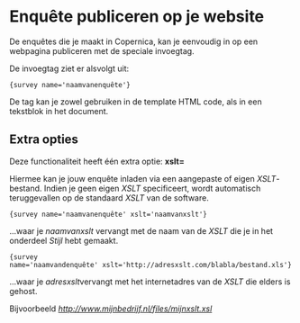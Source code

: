 # Enquête publiceren op je website

De enquêtes die je maakt in Copernica, kan je eenvoudig in op een
webpagina publiceren met de speciale invoegtag.

De invoegtag ziet er alsvolgt uit:

`{survey name='naamvanenquête'}`

De tag kan je zowel gebruiken in de template HTML code, als in een
tekstblok in het document.

## Extra opties

Deze functionaliteit heeft één extra optie: **xslt=**

Hiermee kan je jouw enquête inladen via een aangepaste of eigen
*XSLT*-bestand. Indien je geen eigen *XSLT* specificeert, wordt
automatisch teruggevallen op de standaard *XSLT* van de software.

`{survey name='naamvanenquête' xslt='naamvanxslt'}`

...waar je *naamvanxslt* vervangt met de naam van de *XSLT* die je in
het onderdeel *Stijl* hebt gemaakt.

`{survey name='naamvandenquête' xslt='http://adresxslt.com/blabla/bestand.xls'}`

...waar je *adresxslt*vervangt met het internetadres van de *XSLT* die
elders is gehost.

Bijvoorbeeld *http://www.mijnbedrijf.nl/files/mijnxslt.xsl*
